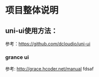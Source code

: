 # 项目整体说明
## uni-ui使用方法：
参考：https://github.com/dcloudio/uni-ui
### grance ui
参考: http://grace.hcoder.net/manual
fdsaf